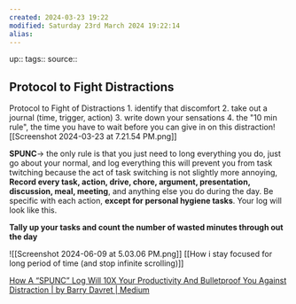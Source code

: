 ```yaml
---
created: 2024-03-23 19:22
modified: Saturday 23rd March 2024 19:22:14
alias:
---
```

up::
tags::
source::
## Protocol to Fight Distractions

Protocol to Fight of Distractions
	1. identify that discomfort
	2. take out a journal (time, trigger, action)
	3. write down your sensations
	4. the "10 min rule", the time you have to wait before you can give in on this distraction![[Screenshot 2024-03-23 at 7.21.54 PM.png]]

**SPUNC**-> the only rule is that you just need to long everything you do, just go about your normal, and log everything this will prevent you from task twitching because the act of task switching is not slightly more annoying,
**Record every task, action, drive, chore, argument, presentation, discussion, meal, meeting**, and anything else you do during the day. Be specific with each action, **except for personal hygiene tasks**. Your log will look like this.

**Tally up your tasks and count the number of wasted minutes through out the day**

![[Screenshot 2024-06-09 at 5.03.06 PM.png]]
[[How i stay focused for long period of time (and stop infinite scrolling)]]

[How A “SPUNC” Log Will 10X Your Productivity And Bulletproof You Against Distraction | by Barry Davret | Medium](https://barry-davret.medium.com/how-a-spunc-log-will-10x-your-productivity-and-bulletproof-you-against-distraction-17d1c97669fa)
